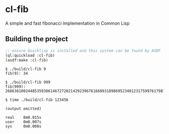 # cl-fib
A simple and fast fibonacci implementation in Common Lisp

## Building the project
```lisp
;; ensure Quicklisp is installed and this system can be found by ASDF
(ql:quickload :cl-fib)
(asdf:make :cl-fib)
```

```console
$ ./build/cl-fib 9
fib(9): 34

$ ./build/cl-fib 999
fib(999): 26863810024485359386146727202142923967616609318986952340123175997617981700247881689338369654483356564191827856161443356312976673642210350324634850410377680367334151172899169723197082763985615764450078474174626

$ time ./build/cl-fib 123456

(output omitted)

real    0m0.015s
user    0m0.007s
sys     0m0.008s
```
